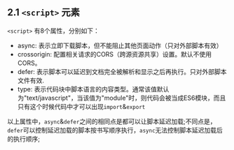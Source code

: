 ## 2.1 `<script>` 元素
`<script>` 有8个属性，分别如下：
  * async: 表示立即下载脚本，但不能阻止其他页面动作（只对外部脚本有效）
  * crossorigin: 配置相关请求的CORS（跨源资源共享）设置。默认不使用CORS。
  * defer: 表示脚本可以延迟到文档完全被解析和显示之后再执行。只对外部脚本文件有效.
  * type: 表示代码块中脚本语言的内容类型。通常该值默认为"text/javascript"，当该值为"module"时，则代码会被当成ES6模块，而且只有这个时候代码中才可以出现`import`&`export`

以上属性中，`async`&`defer`之间的相同点是都可以让脚本延迟加载;不同点是，`defer`可以控制延迟加载的脚本按书写顺序执行，`async`无法控制脚本延迟加载后的执行顺序;